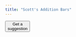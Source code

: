 ```yaml
---
title: "Scott's Addition Bars"
---
```


<form name="suggestionForm" action="" method="GET">
  <input type="button" name="getSuggestion" value="Get a
suggestion" onClick="printSuggestion(data)">
</form>

<div id="suggestion"></div>

<script type="text/javascript" src="bars.js"></script>
